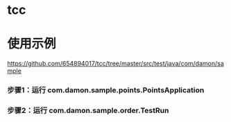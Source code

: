 # tcc

# 使用示例

https://github.com/654894017/tcc/tree/master/src/test/java/com/damon/sample

### 步骤1：运行 com.damon.sample.points.PointsApplication
### 步骤2：运行 com.damon.sample.order.TestRun
